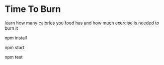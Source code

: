 # Time To Burn

learn how many calories you food has and how much exercise is needed to burn it


npm install

npm start

npm test